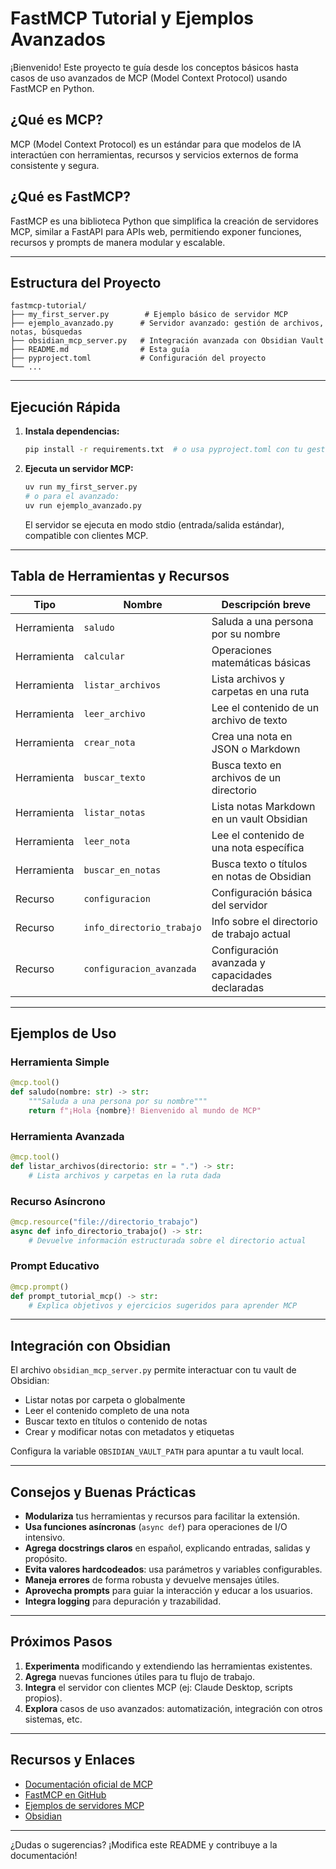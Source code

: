 # FastMCP Tutorial y Ejemplos Avanzados

¡Bienvenido! Este proyecto te guía desde los conceptos básicos hasta casos de uso avanzados de MCP (Model Context Protocol) usando FastMCP en Python.

## ¿Qué es MCP?
MCP (Model Context Protocol) es un estándar para que modelos de IA interactúen con herramientas, recursos y servicios externos de forma consistente y segura.

## ¿Qué es FastMCP?
FastMCP es una biblioteca Python que simplifica la creación de servidores MCP, similar a FastAPI para APIs web, permitiendo exponer funciones, recursos y prompts de manera modular y escalable.

---

## Estructura del Proyecto

```
fastmcp-tutorial/
├── my_first_server.py        # Ejemplo básico de servidor MCP
├── ejemplo_avanzado.py      # Servidor avanzado: gestión de archivos, notas, búsquedas
├── obsidian_mcp_server.py   # Integración avanzada con Obsidian Vault
├── README.md                # Esta guía
├── pyproject.toml           # Configuración del proyecto
└── ...
```

---

## Ejecución Rápida

1. **Instala dependencias:**
   ```bash
   pip install -r requirements.txt  # o usa pyproject.toml con tu gestor preferido
   ```
2. **Ejecuta un servidor MCP:**
   ```bash
   uv run my_first_server.py
   # o para el avanzado:
   uv run ejemplo_avanzado.py
   ```
   El servidor se ejecuta en modo stdio (entrada/salida estándar), compatible con clientes MCP.

---

## Tabla de Herramientas y Recursos

| Tipo        | Nombre                | Descripción breve                                      |
|-------------|-----------------------|--------------------------------------------------------|
| Herramienta | `saludo`              | Saluda a una persona por su nombre                     |
| Herramienta | `calcular`            | Operaciones matemáticas básicas                        |
| Herramienta | `listar_archivos`     | Lista archivos y carpetas en una ruta                  |
| Herramienta | `leer_archivo`        | Lee el contenido de un archivo de texto                |
| Herramienta | `crear_nota`          | Crea una nota en JSON o Markdown                       |
| Herramienta | `buscar_texto`        | Busca texto en archivos de un directorio               |
| Herramienta | `listar_notas`        | Lista notas Markdown en un vault Obsidian              |
| Herramienta | `leer_nota`           | Lee el contenido de una nota específica                |
| Herramienta | `buscar_en_notas`     | Busca texto o títulos en notas de Obsidian             |
| Recurso     | `configuracion`       | Configuración básica del servidor                      |
| Recurso     | `info_directorio_trabajo` | Info sobre el directorio de trabajo actual         |
| Recurso     | `configuracion_avanzada`  | Configuración avanzada y capacidades declaradas    |

---

## Ejemplos de Uso

### Herramienta Simple
```python
@mcp.tool()
def saludo(nombre: str) -> str:
    """Saluda a una persona por su nombre"""
    return f"¡Hola {nombre}! Bienvenido al mundo de MCP"
```

### Herramienta Avanzada
```python
@mcp.tool()
def listar_archivos(directorio: str = ".") -> str:
    # Lista archivos y carpetas en la ruta dada
```

### Recurso Asíncrono
```python
@mcp.resource("file://directorio_trabajo")
async def info_directorio_trabajo() -> str:
    # Devuelve información estructurada sobre el directorio actual
```

### Prompt Educativo
```python
@mcp.prompt()
def prompt_tutorial_mcp() -> str:
    # Explica objetivos y ejercicios sugeridos para aprender MCP
```

---

## Integración con Obsidian

El archivo `obsidian_mcp_server.py` permite interactuar con tu vault de Obsidian:
- Listar notas por carpeta o globalmente
- Leer el contenido completo de una nota
- Buscar texto en títulos o contenido de notas
- Crear y modificar notas con metadatos y etiquetas

Configura la variable `OBSIDIAN_VAULT_PATH` para apuntar a tu vault local.

---

## Consejos y Buenas Prácticas

- **Modulariza** tus herramientas y recursos para facilitar la extensión.
- **Usa funciones asíncronas** (`async def`) para operaciones de I/O intensivo.
- **Agrega docstrings claros** en español, explicando entradas, salidas y propósito.
- **Evita valores hardcodeados**: usa parámetros y variables configurables.
- **Maneja errores** de forma robusta y devuelve mensajes útiles.
- **Aprovecha prompts** para guiar la interacción y educar a los usuarios.
- **Integra logging** para depuración y trazabilidad.

---

## Próximos Pasos

1. **Experimenta** modificando y extendiendo las herramientas existentes.
2. **Agrega** nuevas funciones útiles para tu flujo de trabajo.
3. **Integra** el servidor con clientes MCP (ej: Claude Desktop, scripts propios).
4. **Explora** casos de uso avanzados: automatización, integración con otros sistemas, etc.

---

## Recursos y Enlaces

- [Documentación oficial de MCP](https://modelcontextprotocol.io/)
- [FastMCP en GitHub](https://github.com/jlowin/fastmcp)
- [Ejemplos de servidores MCP](https://github.com/modelcontextprotocol/servers)
- [Obsidian](https://obsidian.md/)

---

¿Dudas o sugerencias? ¡Modifica este README y contribuye a la documentación!
